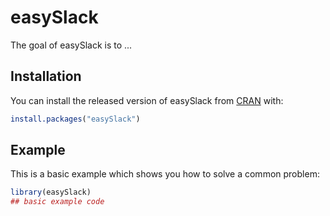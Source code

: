 
# easySlack

<!-- badges: start -->
<!-- badges: end -->

The goal of easySlack is to ...

## Installation

You can install the released version of easySlack from [CRAN](https://CRAN.R-project.org) with:

``` r
install.packages("easySlack")
```

## Example

This is a basic example which shows you how to solve a common problem:

``` r
library(easySlack)
## basic example code
```

